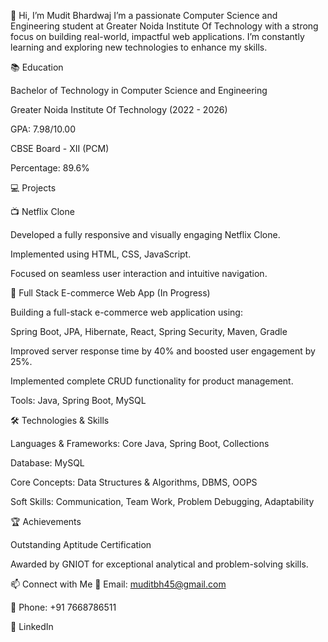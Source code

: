 
👋 Hi, I’m Mudit Bhardwaj
I’m a passionate Computer Science and Engineering student at Greater Noida Institute Of Technology with a strong focus on building real-world, impactful web applications. I’m constantly learning and exploring new technologies to enhance my skills.

📚 Education

Bachelor of Technology in Computer Science and Engineering

Greater Noida Institute Of Technology (2022 - 2026)

GPA: 7.98/10.00

CBSE Board - XII (PCM)

Percentage: 89.6%

💻 Projects

📺 Netflix Clone

Developed a fully responsive and visually engaging Netflix Clone.

Implemented using HTML, CSS, JavaScript.

Focused on seamless user interaction and intuitive navigation.

🛒 Full Stack E-commerce Web App (In Progress)

Building a full-stack e-commerce web application using:

Spring Boot, JPA, Hibernate, React, Spring Security, Maven, Gradle

Improved server response time by 40% and boosted user engagement by 25%.

Implemented complete CRUD functionality for product management.

Tools: Java, Spring Boot, MySQL

🛠️ Technologies & Skills

Languages & Frameworks: Core Java, Spring Boot, Collections

Database: MySQL

Core Concepts: Data Structures & Algorithms, DBMS, OOPS

Soft Skills: Communication, Team Work, Problem Debugging, Adaptability

🏆 Achievements

Outstanding Aptitude Certification

Awarded by GNIOT for exceptional analytical and problem-solving skills.

📫 Connect with Me
📧 Email: muditbh45@gmail.com

📱 Phone: +91 7668786511

🔗 LinkedIn
